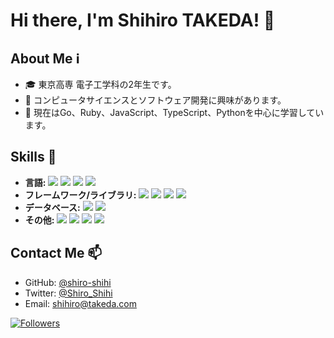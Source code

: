 # Hi there, I'm Shihiro TAKEDA! 👋


## About Me ℹ️
- 🎓 東京高専 電子工学科の2年生です。
- 🌟 コンピュータサイエンスとソフトウェア開発に興味があります。
- 🌱 現在はGo、Ruby、JavaScript、TypeScript、Pythonを中心に学習しています。

## Skills 🚀
- **言語:** <img src="https://img.shields.io/badge/-Javascript-F7DF1E.svg?logo=javascript&style=plastic"> <img src="https://img.shields.io/badge/-Go-76E1FE.svg?logo=go&style=plastic"> <img src="https://img.shields.io/badge/-Ruby-CC342D.svg?logo=ruby&style=plastic"> <img src="https://img.shields.io/badge/-Python-3776AB.svg?logo=python&style=plastic">
- **フレームワーク/ライブラリ:** <img src="https://img.shields.io/badge/-React-61DAFB.svg?logo=react&style=plastic"> <img src="https://img.shields.io/badge/-Node.js-339933.svg?logo=node.js&style=plastic"> <img src="https://img.shields.io/badge/-Nuxt.js-00C58E.svg?logo=nuxt.js&style=plastic"> <img src="https://img.shields.io/badge/-Next.js-000000.svg?logo=next.js&style=plastic">
- **データベース:** <img src="https://img.shields.io/badge/-Postgresql-336791.svg?logo=postgresql&style=plastic"> <img src="https://img.shields.io/badge/-Mongodb-47A248.svg?logo=mongodb&style=plastic">
- **その他:** <img src="https://img.shields.io/badge/-Git-F05032.svg?logo=git&style=plastic"> <img src="https://img.shields.io/badge/-Docker-1488C6.svg?logo=docker&style=plastic"> <img src="https://img.shields.io/badge/-Amazon%20aws-232F3E.svg?logo=amazon-aws&style=plastic"> <img src="https://img.shields.io/badge/-Google%20analytics-FFC107.svg?logo=google-analytics&style=plastic">

## Contact Me 📫
- GitHub: [@shiro-shihi](https://github.com/shiro-shihi)
- Twitter: [@Shiro_Shihi](https://twitter.com/shiro_shihi)
- Email: shihiro@takeda.com

[![Followers](https://badgen.org/img/bluesky/shihiro.com/followers?style=plastic)](https://bsky.app/profile/shihiro.com)

